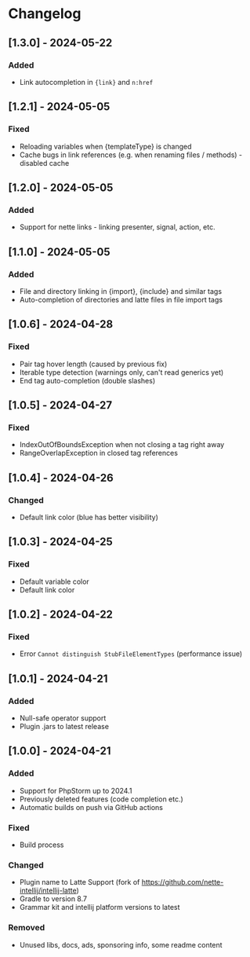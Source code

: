 # Changelog

## [1.3.0] - 2024-05-22

### Added

- Link autocompletion in `{link}` and `n:href`

## [1.2.1] - 2024-05-05

### Fixed

- Reloading variables when {templateType} is changed
- Cache bugs in link references (e.g. when renaming files / methods) - disabled cache

## [1.2.0] - 2024-05-05

### Added

- Support for nette links - linking presenter, signal, action, etc.

## [1.1.0] - 2024-05-05

### Added

- File and directory linking in {import}, {include} and similar tags
- Auto-completion of directories and latte files in file import tags

## [1.0.6] - 2024-04-28

### Fixed

- Pair tag hover length (caused by previous fix)
- Iterable type detection (warnings only, can't read generics yet)
- End tag auto-completion (double slashes)

## [1.0.5] - 2024-04-27

### Fixed

- IndexOutOfBoundsException when not closing a tag right away
- RangeOverlapException in closed tag references

## [1.0.4] - 2024-04-26

### Changed

- Default link color (blue has better visibility)

## [1.0.3] - 2024-04-25

### Fixed

- Default variable color
- Default link color

## [1.0.2] - 2024-04-22

### Fixed

- Error `Cannot distinguish StubFileElementTypes` (performance issue)

## [1.0.1] - 2024-04-21

### Added

- Null-safe operator support
- Plugin .jars to latest release

## [1.0.0] - 2024-04-21

### Added

- Support for PhpStorm up to 2024.1
- Previously deleted features (code completion etc.)
- Automatic builds on push via GitHub actions

### Fixed

- Build process

### Changed

- Plugin name to Latte Support (fork of https://github.com/nette-intellij/intellij-latte)
- Gradle to version 8.7
- Grammar kit and intellij platform versions to latest

### Removed

- Unused libs, docs, ads, sponsoring info, some readme content
